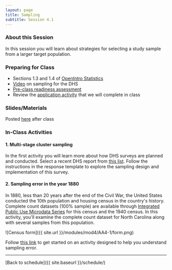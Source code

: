 ```yaml
---
layout: page
title: Sampling
subtitle: Session 4.1
---
```


### About this Session

In this session you will learn about strategies for selecting a study sample from a larger target population. 

### Preparing for Class

* Sections 1.3 and 1.4 of [OpenIntro Statistics](https://drive.google.com/file/d/0B-DHaDEbiOGkc1RycUtIcUtIelE/view?usp=sharing)
* [Video](https://www.youtube.com/watch?v=DD5npelwh80) on sampling for the DHS
* [Pre-class readiness assessment](https://docs.google.com/spreadsheets/d/1FkE2xrVPej8o07Kgd9mNEK0vovv8EzJfVoAjUOO_gy0/edit?usp=sharing)
* Review the [application activity](https://drive.google.com/open?id=1VFOhVSzHFO7uFHaK1-uz2WaOgH17wvr7) that we will complete in class

### Slides/Materials

Posted [here](https://drive.google.com/drive/folders/0Bxn_jkXZ1lxuVklQakF4MjZGSDQ?usp=sharing) after class

### In-Class Activities

#### 1. Multi-stage cluster sampling

In the first activity you will learn more about how DHS surveys are planned and conducted. Select a recent DHS report from [this list](https://dhsprogram.com/publications/publication-search.cfm?type=5). Follow the instructions in the response template to explore the sampling design and implementation of this survey. 

#### 2. Sampling error in the year 1880

In 1880, less than 20 years after the end of the Civil War, the United States conducted the 10th population and housing census in the country's history. Complete count datasets (100% sample) are available through [Integrated Public Use Microdata Series](https://usa.ipums.org/usa/) for this census and the 1940 census. In this activity, you'll examine the complete count dataset for North Carolina along with several samples from this population.

![Census form]({{ site.url }}/modules/mod4/AA4-1/form.png)

Follow [this link](http://www.globalhealthresearch.co/modules/mod4/AA4-1/s4.1-AA.nb.html) to get started on an activity designed to help you understand sampling error.

* * *

[Back to schedule]({{ site.baseurl }}/schedule/)